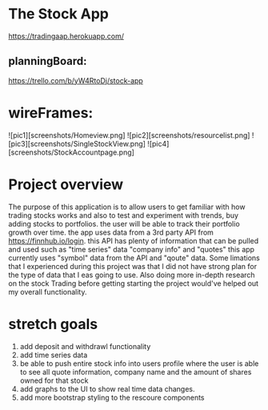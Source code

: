 # The Stock App

https://tradingaap.herokuapp.com/

## planningBoard:
https://trello.com/b/yW4RtoDj/stock-app

# wireFrames:

![pic1][screenshots/Homeview.png]
![pic2][screenshots/resourcelist.png]
![pic3][screenshots/SingleStockView.png]
![pic4][screenshots/StockAccountpage.png]



# Project overview

The purpose of this application is to allow users to get familiar with how 
trading stocks works and also to test and experiment with trends, buy adding stocks to portfolios.
the user will be able to track their portfolio growth over time. the app uses data from  a 3rd party 
API from https://finnhub.io/login. this API has plenty of information that can be pulled and used such as "time series" data
"company info" and "quotes" this app currently uses "symbol" data from the API and "qoute" data. 
    Some limations that I experienced during this project was that I did not have strong plan  for the type of data
that I eas going to use. Also doing more in-depth research on the stock Trading before getting starting the project would've 
helped out my overall functionality.

# stretch goals


1. add deposit and withdrawl functionality
1. add time series data
1. be able to push entire stock info into users profile where the user is able 
to see all quote information, company name and the amount of shares owned for that stock
1. add graphs to the UI to show real time data changes.
1. add more bootstrap styling to the rescoure components


